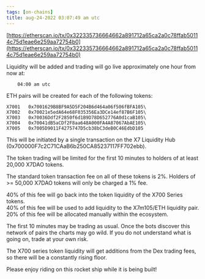 ```yaml
---
tags: [on-chains]
title: aug-24-2022 03:07:49 am utc
---
```


[https://etherscan.io/tx/0x322335736664662a891712a65ca2a0c78ffab50114c75d1eae6e259aa72754b0](https://etherscan.io/tx/0x322335736664662a891712a65ca2a0c78ffab50114c75d1eae6e259aa72754b0)

Liquidity will be added and trading will go live approximately one hour from now at:

        04:00 am utc

ETH pairs will be created for each of the following tokens:

    X7001   0x7001629B8BF9A5D5F204B6d464a06f506fBFA105\
    X7002   0x70021e5edA64e68F035356Ea3DCe14ef87B6F105\
    X7003   0x70036Ddf2F2850f6d1B9D78D652776A0d1caB105\
    X7004   0x70041dB5aCDf2F8aa648A000FA4A87067AbAE105\
    X7005   0x7005D9011F4275747D5cb38bC3deB0C46EdbD105

This will be initiated by a single transaction on the X7 Liquidity Hub (0x700000F7c2C71CAaB6b250CA85237117FF702ebb).

The token trading will be limited for the first 10 minutes to holders of at least 20,000 X7DAO tokens.

The standard token transaction fee on all of these tokens is 2%.
Holders of >= 50,000 X7DAO tokens will only be charged a 1% fee.

40% of this fee will go back into the token liquidity of the X700 Series tokens.\
40% of this fee will be used to add liquidity to the X7m105/ETH liquidity pair.\
20% of this fee will be allocated manually within the ecosystem.

The first 10 minutes may be trading as usual.
Once the bots discover this network of pairs the charts may go wild.
If you do not understand what is going on, trade at your own risk.

The X700 series token liquidity will get additions from the Dex trading fees, so there will be a constantly rising floor.

Please enjoy riding on this rocket ship while it is being built!
